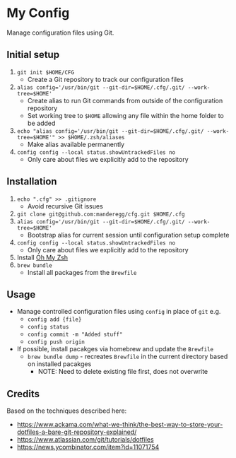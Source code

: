 # My Config

Manage configuration files using Git.

## Initial setup

1. `git init $HOME/CFG`
   - Create a Git repository to track our configuration files
2. `alias config='/usr/bin/git --git-dir=$HOME/.cfg/.git/ --work-tree=$HOME'`
   - Create alias to run Git commands from outside of the configuration repository
   - Set working tree to `$HOME` allowing any file within the home folder to be added
3. `echo "alias config='/usr/bin/git --git-dir=$HOME/.cfg/.git/ --work-tree=$HOME'" >> $HOME/.zsh/aliases`
   - Make alias available permanently
4. `config config --local status.showUntrackedFiles no`
   - Only care about files we explicitly add to the repository

## Installation

1. `echo ".cfg" >> .gitignore`
   - Avoid recursive Git issues
2. `git clone git@github.com:manderegg/cfg.git $HOME/.cfg`
3. `alias config='/usr/bin/git --git-dir=$HOME/.cfg/.git/ --work-tree=$HOME'`
   - Bootstrap alias for current session until configuration setup complete
4. `config config --local status.showUntrackedFiles no`
   - Only care about files we explicitly add to the repository
5. Install [Oh My Zsh](https://ohmyz.sh/#install)
6. `brew bundle`
   - Install all packages from the `Brewfile`

## Usage

- Manage controlled configuration files using `config` in place of `git` e.g.
  - `config add {file}`
  - `config status`
  - `config commit -m "Added stuff"`
  - `config push origin`
- If possible, install pacakges via homebrew and update the `Brewfile`
  - `brew bundle dump` - recreates `Brewfile` in the current directory based on installed pacakges
    - NOTE: Need to delete existing file first, does not overwrite

## Credits

Based on the techniques described here:

- https://www.ackama.com/what-we-think/the-best-way-to-store-your-dotfiles-a-bare-git-repository-explained/
- https://www.atlassian.com/git/tutorials/dotfiles
- https://news.ycombinator.com/item?id=11071754
